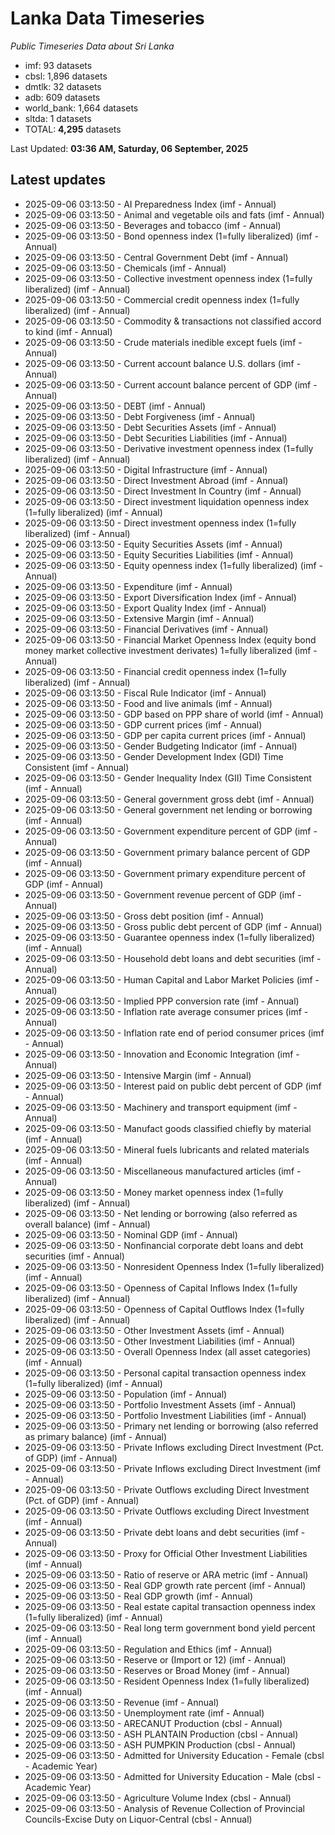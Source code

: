 # Lanka Data Timeseries
*Public Timeseries Data about Sri Lanka*

* imf: 93 datasets
* cbsl: 1,896 datasets
* dmtlk: 32 datasets
* adb: 609 datasets
* world_bank: 1,664 datasets
* sltda: 1 datasets
* TOTAL: **4,295** datasets

Last Updated: **03:36 AM, Saturday, 06 September, 2025**

## Latest updates

* 2025-09-06 03:13:50 - AI Preparedness Index (imf - Annual)
* 2025-09-06 03:13:50 - Animal and vegetable oils and fats (imf - Annual)
* 2025-09-06 03:13:50 - Beverages and tobacco (imf - Annual)
* 2025-09-06 03:13:50 - Bond openness index (1=fully liberalized) (imf - Annual)
* 2025-09-06 03:13:50 - Central Government Debt (imf - Annual)
* 2025-09-06 03:13:50 - Chemicals (imf - Annual)
* 2025-09-06 03:13:50 - Collective investment openness index (1=fully liberalized) (imf - Annual)
* 2025-09-06 03:13:50 - Commercial credit openness index (1=fully liberalized) (imf - Annual)
* 2025-09-06 03:13:50 - Commodity & transactions not classified accord to kind (imf - Annual)
* 2025-09-06 03:13:50 - Crude materials inedible except fuels (imf - Annual)
* 2025-09-06 03:13:50 - Current account balance U.S. dollars (imf - Annual)
* 2025-09-06 03:13:50 - Current account balance percent of GDP (imf - Annual)
* 2025-09-06 03:13:50 - DEBT (imf - Annual)
* 2025-09-06 03:13:50 - Debt Forgiveness (imf - Annual)
* 2025-09-06 03:13:50 - Debt Securities Assets (imf - Annual)
* 2025-09-06 03:13:50 - Debt Securities Liabilities (imf - Annual)
* 2025-09-06 03:13:50 - Derivative investment openness index (1=fully liberalized) (imf - Annual)
* 2025-09-06 03:13:50 - Digital Infrastructure (imf - Annual)
* 2025-09-06 03:13:50 - Direct Investment Abroad (imf - Annual)
* 2025-09-06 03:13:50 - Direct Investment In Country (imf - Annual)
* 2025-09-06 03:13:50 - Direct investment liquidation openness index (1=fully liberalized) (imf - Annual)
* 2025-09-06 03:13:50 - Direct investment openness index (1=fully liberalized) (imf - Annual)
* 2025-09-06 03:13:50 - Equity Securities Assets (imf - Annual)
* 2025-09-06 03:13:50 - Equity Securities Liabilities (imf - Annual)
* 2025-09-06 03:13:50 - Equity openness index (1=fully liberalized) (imf - Annual)
* 2025-09-06 03:13:50 - Expenditure (imf - Annual)
* 2025-09-06 03:13:50 - Export Diversification Index (imf - Annual)
* 2025-09-06 03:13:50 - Export Quality Index (imf - Annual)
* 2025-09-06 03:13:50 - Extensive Margin (imf - Annual)
* 2025-09-06 03:13:50 - Financial Derivatives (imf - Annual)
* 2025-09-06 03:13:50 - Financial Market Openness Index (equity bond money market collective investment derivates) 1=fully liberalized (imf - Annual)
* 2025-09-06 03:13:50 - Financial credit openness index (1=fully liberalized) (imf - Annual)
* 2025-09-06 03:13:50 - Fiscal Rule Indicator (imf - Annual)
* 2025-09-06 03:13:50 - Food and live animals (imf - Annual)
* 2025-09-06 03:13:50 - GDP based on PPP share of world (imf - Annual)
* 2025-09-06 03:13:50 - GDP current prices (imf - Annual)
* 2025-09-06 03:13:50 - GDP per capita current prices (imf - Annual)
* 2025-09-06 03:13:50 - Gender Budgeting Indicator (imf - Annual)
* 2025-09-06 03:13:50 - Gender Development Index (GDI) Time Consistent (imf - Annual)
* 2025-09-06 03:13:50 - Gender Inequality Index (GII) Time Consistent (imf - Annual)
* 2025-09-06 03:13:50 - General government gross debt (imf - Annual)
* 2025-09-06 03:13:50 - General government net lending or borrowing (imf - Annual)
* 2025-09-06 03:13:50 - Government expenditure percent of GDP (imf - Annual)
* 2025-09-06 03:13:50 - Government primary balance percent of GDP (imf - Annual)
* 2025-09-06 03:13:50 - Government primary expenditure percent of GDP (imf - Annual)
* 2025-09-06 03:13:50 - Government revenue percent of GDP (imf - Annual)
* 2025-09-06 03:13:50 - Gross debt position (imf - Annual)
* 2025-09-06 03:13:50 - Gross public debt percent of GDP (imf - Annual)
* 2025-09-06 03:13:50 - Guarantee openness index (1=fully liberalized) (imf - Annual)
* 2025-09-06 03:13:50 - Household debt loans and debt securities (imf - Annual)
* 2025-09-06 03:13:50 - Human Capital and Labor Market Policies (imf - Annual)
* 2025-09-06 03:13:50 - Implied PPP conversion rate (imf - Annual)
* 2025-09-06 03:13:50 - Inflation rate average consumer prices (imf - Annual)
* 2025-09-06 03:13:50 - Inflation rate end of period consumer prices (imf - Annual)
* 2025-09-06 03:13:50 - Innovation and Economic Integration (imf - Annual)
* 2025-09-06 03:13:50 - Intensive Margin (imf - Annual)
* 2025-09-06 03:13:50 - Interest paid on public debt percent of GDP (imf - Annual)
* 2025-09-06 03:13:50 - Machinery and transport equipment (imf - Annual)
* 2025-09-06 03:13:50 - Manufact goods classified chiefly by material (imf - Annual)
* 2025-09-06 03:13:50 - Mineral fuels lubricants and related materials (imf - Annual)
* 2025-09-06 03:13:50 - Miscellaneous manufactured articles (imf - Annual)
* 2025-09-06 03:13:50 - Money market openness index (1=fully liberalized) (imf - Annual)
* 2025-09-06 03:13:50 - Net lending or borrowing (also referred as overall balance) (imf - Annual)
* 2025-09-06 03:13:50 - Nominal GDP (imf - Annual)
* 2025-09-06 03:13:50 - Nonfinancial corporate debt loans and debt securities (imf - Annual)
* 2025-09-06 03:13:50 - Nonresident Openness Index (1=fully liberalized) (imf - Annual)
* 2025-09-06 03:13:50 - Openness of Capital Inflows Index (1=fully liberalized) (imf - Annual)
* 2025-09-06 03:13:50 - Openness of Capital Outflows Index (1=fully liberalized) (imf - Annual)
* 2025-09-06 03:13:50 - Other Investment Assets (imf - Annual)
* 2025-09-06 03:13:50 - Other Investment Liabilities (imf - Annual)
* 2025-09-06 03:13:50 - Overall Openness Index (all asset categories) (imf - Annual)
* 2025-09-06 03:13:50 - Personal capital transaction openness index (1=fully liberalized) (imf - Annual)
* 2025-09-06 03:13:50 - Population (imf - Annual)
* 2025-09-06 03:13:50 - Portfolio Investment Assets (imf - Annual)
* 2025-09-06 03:13:50 - Portfolio Investment Liabilities (imf - Annual)
* 2025-09-06 03:13:50 - Primary net lending or borrowing (also referred as primary balance) (imf - Annual)
* 2025-09-06 03:13:50 - Private Inflows excluding Direct Investment (Pct. of GDP) (imf - Annual)
* 2025-09-06 03:13:50 - Private Inflows excluding Direct Investment (imf - Annual)
* 2025-09-06 03:13:50 - Private Outflows excluding Direct Investment (Pct. of GDP) (imf - Annual)
* 2025-09-06 03:13:50 - Private Outflows excluding Direct Investment (imf - Annual)
* 2025-09-06 03:13:50 - Private debt loans and debt securities (imf - Annual)
* 2025-09-06 03:13:50 - Proxy for Official Other Investment Liabilities (imf - Annual)
* 2025-09-06 03:13:50 - Ratio of reserve or ARA metric (imf - Annual)
* 2025-09-06 03:13:50 - Real GDP growth rate percent (imf - Annual)
* 2025-09-06 03:13:50 - Real GDP growth (imf - Annual)
* 2025-09-06 03:13:50 - Real estate capital transaction openness index (1=fully liberalized) (imf - Annual)
* 2025-09-06 03:13:50 - Real long term government bond yield percent (imf - Annual)
* 2025-09-06 03:13:50 - Regulation and Ethics (imf - Annual)
* 2025-09-06 03:13:50 - Reserve or (Import or 12) (imf - Annual)
* 2025-09-06 03:13:50 - Reserves or Broad Money (imf - Annual)
* 2025-09-06 03:13:50 - Resident Openness Index (1=fully liberalized) (imf - Annual)
* 2025-09-06 03:13:50 - Revenue (imf - Annual)
* 2025-09-06 03:13:50 - Unemployment rate (imf - Annual)
* 2025-09-06 03:13:50 - ARECANUT Production (cbsl - Annual)
* 2025-09-06 03:13:50 - ASH PLANTAIN Production (cbsl - Annual)
* 2025-09-06 03:13:50 - ASH PUMPKIN Production (cbsl - Annual)
* 2025-09-06 03:13:50 - Admitted for University Education - Female (cbsl - Academic Year)
* 2025-09-06 03:13:50 - Admitted for University Education - Male (cbsl - Academic Year)
* 2025-09-06 03:13:50 - Agriculture Volume Index (cbsl - Annual)
* 2025-09-06 03:13:50 - Analysis of Revenue Collection of Provincial Councils-Excise Duty on Liquor-Central (cbsl - Annual)